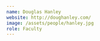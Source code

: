 ```yaml
---
name: Douglas Hanley
website: http://doughanley.com/
image: /assets/people/hanley.jpg
role: Faculty
---
```

